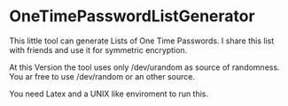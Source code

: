 # OneTimePasswordListGenerator

This little tool can generate Lists of One Time Passwords.
I share this list with friends and use it for symmetric encryption.

At this Version the tool uses only /dev/urandom as source of randomness. You ar free to use /dev/random or an other source.

You need  Latex and a UNIX like enviroment to run this.

